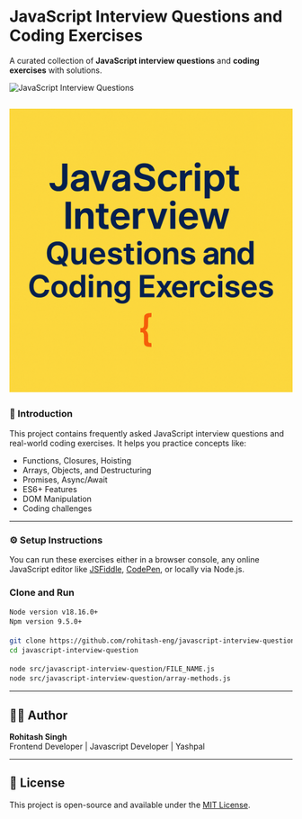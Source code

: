 # JavaScript Interview Questions and Coding Exercises

A curated collection of **JavaScript interview questions** and **coding exercises** with solutions.

![JavaScript Interview Questions](https://raw.githubusercontent.com/rohitash-eng/javascript-interview-questions-answers/refs/heads/main/public/images/Screenshot%202025-07-29%20at%2012.19.36%E2%80%AFPM.png)

![JavaScript Interview Questions](https://raw.githubusercontent.com/rohitash-eng/javascript-interview-questions-answers/refs/heads/main/public/images/javascript.png)
---

### 📌 Introduction

This project contains frequently asked JavaScript interview questions and real-world coding exercises. It helps you practice concepts like:

- Functions, Closures, Hoisting
- Arrays, Objects, and Destructuring
- Promises, Async/Await
- ES6+ Features
- DOM Manipulation
- Coding challenges

---

### ⚙️ Setup Instructions

You can run these exercises either in a browser console, any online JavaScript editor like [JSFiddle](https://jsfiddle.net), [CodePen](https://codepen.io), or locally via Node.js.

### Clone and Run

```bash
Node version v18.16.0+
Npm version 9.5.0+

git clone https://github.com/rohitash-eng/javascript-interview-questions-answers.git
cd javascript-interview-question

node src/javascript-interview-question/FILE_NAME.js
node src/javascript-interview-question/array-methods.js

```
---

## 🧑‍💻 Author

**Rohitash Singh**  
Frontend Developer | Javascript Developer | Yashpal

---

## 📜 License

This project is open-source and available under the [MIT License](LICENSE).

